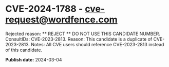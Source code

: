 # CVE-2024-1788 - cve-request@wordfence.com

Rejected reason: ** REJECT ** DO NOT USE THIS CANDIDATE NUMBER. ConsultIDs: CVE-2023-2813. Reason: This candidate is a duplicate of CVE-2023-2813. Notes: All CVE users should reference CVE-2023-2813 instead of this candidate.

**Publish date:** 2024-03-04
